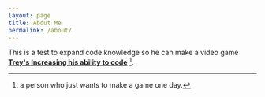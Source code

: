 ```yaml
---
layout: page
title: About Me
permalink: /about/
---
```


This is a test to expand code knowledge so he can make a video game **[Trey's Increasing his ability to code](https://github.com/fastai/fastpages)** [^1].



[^1]:a person who just wants to make a game one day.
